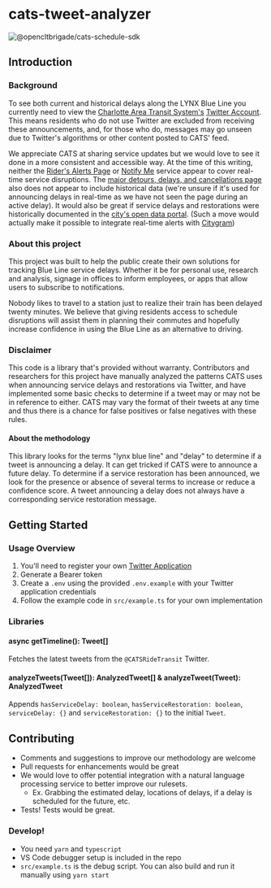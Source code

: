 # cats-tweet-analyzer

![@opencltbrigade/cats-schedule-sdk](https://img.shields.io/npm/v/@opencltbrigade/cats-tweet-analyzer?style=flat-square)

## Introduction

### Background

To see both current and historical delays along the LYNX Blue Line you currently need to view the [Charlotte Area Transit System's](http://ridetransit.org) [Twitter Account](https://twitter.com/CATSRideTransit). This means residents who do not use Twitter are excluded from receiving these announcements, and, for those who do, messages may go unseen due to Twitter's algorithms or other content posted to CATS' feed.

We appreciate CATS at sharing service updates but we would love to see it done in a more consistent and accessible way. At the time of this writing, neither the [Rider's Alerts Page](https://charlottenc.gov/cats/alerts/Pages/Rider's-Alerts.aspx) or [Notify Me](https://public.govdelivery.com/accounts/NCCHARMECK/subscriber/new?qsp=NCCHARMECK_1) service appear to cover real-time service disruptions. The [major detours, delays, and cancellations page](https://charlottenc.gov/cats/alerts/Pages/Inclement-Weather.aspx) also does not appear to include historical data (we're unsure if it's used for announcing delays in real-time as we have not seen the page during an active delay). It would also be great if service delays and restorations were historically documented in the [city's open data portal](http://data.charlottenc.gov/). (Such a move would actually make it possible to integrate real-time alerts with [Citygram](https://www.citygram.org/charlotte))

### About this project

This project was built to help the public create their own solutions for tracking Blue Line service delays. Whether it be for personal use, research and analysis, signage in offices to inform employees, or apps that allow users to subscribe to notifications.

Nobody likes to travel to a station just to realize their train has been delayed twenty minutes. We believe that giving residents access to schedule disruptions will assist them in planning their commutes and hopefully increase confidence in using the Blue Line as an alternative to driving.

### Disclaimer

This code is a library that's provided without warranty. Contributors and researchers for this project have manually analyzed the patterns CATS uses when announcing service delays and restorations via Twitter, and have implemented some basic checks to determine if a tweet may or may not be in reference to either. CATS may vary the format of their tweets at any time and thus there is a chance for false positives or false negatives with these rules.

#### About the methodology

This library looks for the terms "lynx blue line" and "delay" to determine if a tweet is announcing a delay. It can get tricked if CATS were to announce a future delay. To determine if a service restoration has been announced, we look for the presence or absence of several terms to increase or reduce a confidence score. A tweet announcing a delay does not always have a corresponding service restoration message.

## Getting Started

### Usage Overview

1. You'll need to register your own [Twitter Application](https://developer.twitter.com)
2. Generate a Bearer token
3. Create a `.env` using the provided `.env.example` with your Twitter application credentials
4. Follow the example code in `src/example.ts` for your own implementation

### Libraries

#### async getTimeline(): Tweet[]

Fetches the latest tweets from the `@CATSRideTransit` Twitter.

#### analyzeTweets(Tweet[]): AnalyzedTweet[] & analyzeTweet(Tweet): AnalyzedTweet

Appends `hasServiceDelay: boolean`, `hasServiceRestoration: boolean`, `serviceDelay: {}` and `serviceRestoration: {}` to the initial `Tweet`.

## Contributing

- Comments and suggestions to improve our methodology are welcome
- Pull requests for enhancements would be great
- We would love to offer potential integration with a natural language processing service to better improve our rulesets.
  - Ex. Grabbing the estimated delay, locations of delays, if a delay is scheduled for the future, etc.
- Tests! Tests would be great.

### Develop!

- You need `yarn` and `typescript`
- VS Code debugger setup is included in the repo
- `src/example.ts` is the debug script. You can also build and run it manually using `yarn start`
